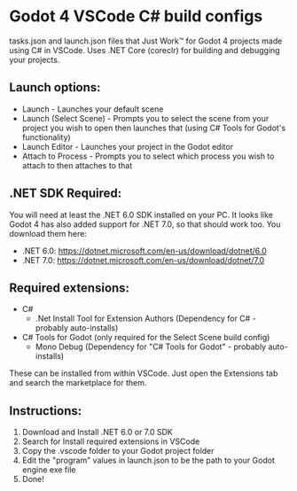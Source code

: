 # Godot 4 VSCode C# build configs

tasks.json and launch.json files that Just Work™ for Godot 4 projects made using C# in VSCode. Uses .NET Core (coreclr) for building and debugging your projects.

## Launch options:
- Launch - Launches your default scene
- Launch (Select Scene) - Prompts you to select the scene from your project you wish to open then launches that (using C# Tools for Godot's functionality)
- Launch Editor - Launches your project in the Godot editor
- Attach to Process - Prompts you to select which process you wish to attach to then attaches to that

## .NET SDK Required:
You will need at least the .NET 6.0 SDK installed on your PC. It looks like Godot 4 has also added support for .NET 7.0, so that should work too. You download them here:
- .NET 6.0: https://dotnet.microsoft.com/en-us/download/dotnet/6.0
- .NET 7.0: https://dotnet.microsoft.com/en-us/download/dotnet/7.0

## Required extensions:
- C#
  - .Net Install Tool for Extension Authors (Dependency for C# - probably auto-installs)
- C# Tools for Godot (only required for the Select Scene build config)
  - Mono Debug (Dependency for "C# Tools for Godot" - probably auto-installs)

These can be installed from within VSCode. Just open the Extensions tab and search the marketplace for them.

## Instructions:
1. Download and Install .NET 6.0 or 7.0 SDK
2. Search for Install required extensions in VSCode
3. Copy the .vscode folder to your Godot project folder
4. Edit the "program" values in launch.json to be the path to your Godot engine exe file
5. Done!
